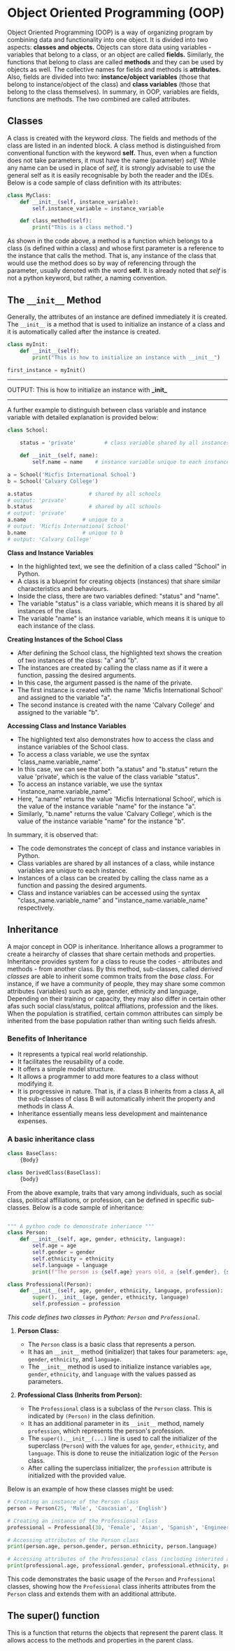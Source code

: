 # Object Oriented Programming (OOP)

Object Oriented Programming (OOP) is a way of organizing program by combining data and functionality into one object. It is divided into two aspects: **classes and objects.** Objects can store data using variables - variables that belong to a class, or an object are called **fields.** Similarly, the functions that belong to class are called **methods** and they can be used by objects as well. The collective names for fields and methods is **attributes.** Also, fields are divided into two: **instance/object variables** (those that belong to instance/object of the class) and **class variables** (those that belong to the class themselves). In summary, in OOP, variables are fields, functions are methods. The two combined are called attributes.

## Classes
A class is created with the keyword *class.* The fields and methods of the class are listed in an indented block. A class method is distinguished from conventional function with the keyword **self.** Thus, even when a function does not take parameters, it must have the name (parameter) _self._ While any name can be used in place of _self,_ it is strongly advisable to use the general self as it is easily recognisable by both the reader and the IDEs. Below is a code sample of class definition with its attributes:

```python
class MyClass:
    def __init__(self, instance_variable):
        self.instance_variable = instance_variable

    def class_method(self):
        print("This is a class method.")     
```
As shown in the code above, a method is a function which belongs to a class (is defined within a class) and whose first parameter is a reference to the instance that calls the method. That is, any instance of the class that would use the method does so by way of referencing through the parameter, usually denoted with the word **self.** It is already noted that _self_ is not a python keyword, but rather, a naming convention.

## The `__init__` Method

Generally, the attributes of an instance are defined immediately it is created. The `__init__` is a method that is used to initialize an instance of a class and it is automatically called after the instance is created.

```python
class myInit:
    def __init__(self):
        print("This is how to initialize an instance with __init__")

first_instance = myInit()
```
***
OUTPUT:
        This is how to initialize an instance with __&#95;init&#95;__
***

A further example to distinguish between class variable and instance variable with detailed explanation is provided below:

```python
class School:

    status = 'private'         # class variable shared by all instances

    def __init__(self, name):
        self.name = name    # instance variable unique to each instance

a = School('Micfis International School')
b = School('Calvary College')

a.status                  # shared by all schools
# output: 'private'
b.status                  # shared by all schools
# output: 'private'
a.name                  # unique to a
# output: 'Micfis International School'
b.name                  # unique to b
# output: 'Calvary College'
```
**Class and Instance Variables**

- In the highlighted text, we see the definition of a class called "School" in Python.
- A class is a blueprint for creating objects (instances) that share similar characteristics and behaviours.
- Inside the class, there are two variables defined: "status" and "name".
- The variable "status" is a class variable, which means it is shared by all instances of the class.
- The variable "name" is an instance variable, which means it is unique to each instance of the class.

**Creating Instances of the School Class**

- After defining the School class, the highlighted text shows the creation of two instances of the class: "a" and "b".
- The instances are created by calling the class name as if it were a function, passing the desired arguments.
- In this case, the argument passed is the name of the private.
- The first instance is created with the name 'Micfis International School' and assigned to the variable "a".
- The second instance is created with the name 'Calvary College' and assigned to the variable "b".

**Accessing Class and Instance Variables**

- The highlighted text also demonstrates how to access the class and instance variables of the School class.
- To access a class variable, we use the syntax "class_name.variable_name".
- In this case, we can see that both "a.status" and "b.status" return the value 'private', which is the value of the class variable "status".
- To access an instance variable, we use the syntax "instance_name.variable_name".
- Here, "a.name" returns the value 'Micfis International School', which is the value of the instance variable "name" for the instance "a".
- Similarly, "b.name" returns the value 'Calvary College', which is the value of the instance variable "name" for the instance "b".

In summary, it is observed that:
- The code demonstrates the concept of class and instance variables in Python.
- Class variables are shared by all instances of a class, while instance variables are unique to each instance.
- Instances of a class can be created by calling the class name as a function and passing the desired arguments.
- Class and instance variables can be accessed using the syntax "class_name.variable_name" and "instance_name.variable_name" respectively.

## Inheritance
A major concept in OOP is inheritance. Inheritance allows a programmer to create a heirarchy of classes that share certain methods and properties. Inheritance provides system for a class to reuse the codes - attributes and methods - from another class. By this method, sub-classes, called *derived classes* are able to inherit some common traits from the *base class*. For instance, if we have a community of people, they may share some common attributes (variables) such as age, gender, ethnicity and language, Depending on their training or capacity, they may also differ in certain other afas such social class/status, politcal affliations, profession and the likes. When the population is stratified, certain common attributes can simply be inherited from the base population rather than writing such fields afresh. 

### Benefits of Inheritance
- It represents a typical real world relationship.
- It facilitates the reusability of a code.
- It offers a simple model structure.
- It allows a programmer to add more features to a class without modifying it.
- It is progressive in nature. That is, if a class B inherits from a class A, all the sub-classes of class B will automatically inherit the property and methods in class A.
- Inheritance essentially means less development and maintenance expenses.

### A basic inheritance class

```python
class BaseClass:
    {Body}

class DerivedClass(BaseClass):
    {body}

```
From the above example, traits that vary among individuals, such as social class, political affiliations, or profession, can be defined in specific sub-classes. Below is a code sample of inheritance:

```python

""" A python code to demonstrate inheriance """
class Person:
    def __init__(self, age, gender, ethnicity, language):
        self.age = age
        self.gender = gender
        self.ethnicity = ethnicity
        self.language = language
        print(f"The person is {self.age} years old, a {self.gender}, {self.ethnicity}, and speaks {self.language}")

class Professional(Person):
    def __init__(self, age, gender, ethnicity, language, profession):
        super().__init__(age, gender, ethnicity, language)
        self.profession = profession
```
_This code defines two classes in Python: `Person` and `Professional`._

1. **Person Class:**
   - The `Person` class is a basic class that represents a person.
   - It has an `__init__` method (initializer) that takes four parameters: `age`, `gender`, `ethnicity`, and `language`.
   - The `__init__` method is used to initialize instance variables `age`, `gender`, `ethnicity`, and `language` with the values passed as parameters.

2. **Professional Class (Inherits from Person):**
   - The `Professional` class is a subclass of the `Person` class. This is indicated by `(Person)` in the class definition.
   - It has an additional parameter in its `__init__` method, namely `profession`, which represents the person's profession.
   - The `super().__init__(...)` line is used to call the initializer of the superclass (`Person`) with the values for `age`, `gender`, `ethnicity`, and `language`. This is done to reuse the initialization logic of the `Person` class.
   - After calling the superclass initializer, the `profession` attribute is initialized with the provided value.

Below is an example of how these classes might be used:

```python
# Creating an instance of the Person class
person = Person(25, 'Male', 'Caucasian', 'English')

# Creating an instance of the Professional class
professional = Professional(30, 'Female', 'Asian', 'Spanish', 'Engineer')

# Accessing attributes of the Person class
print(person.age, person.gender, person.ethnicity, person.language)

# Accessing attributes of the Professional class (including inherited attributes from Person)
print(professional.age, professional.gender, professional.ethnicity, professional.language, professional.profession)
```
This code demonstrates the basic usage of the `Person` and `Professional` classes, showing how the `Professional` class inherits attributes from the `Person` class and extends them with an additional attribute.

## The super() function
This is a function that returns the objects that represent the parent class. It allows access to the methods and properties in the parent class.